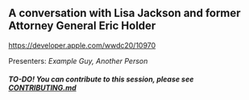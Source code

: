 ## A conversation with Lisa Jackson and former Attorney General Eric Holder

https://developer.apple.com/wwdc20/10970

Presenters: _Example Guy, Another Person_

##### TO-DO! You can contribute to this session, please see [CONTRIBUTING.md](CONTRIBUTING.md)
